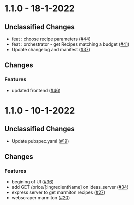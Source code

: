 # 1.1.0 - 18-1-2022

## Unclassified Changes

- feat : choose recipe parameters ([#44](https://github.com/timtimjnvr/ideat/issues44))
- feat : orchestrator - get Recipes matching a budget  ([#41](https://github.com/timtimjnvr/ideat/issues41))
- Update changelog and manifest ([#37](https://github.com/timtimjnvr/ideat/issues37))

## Changes

### Features
    
- updated frontend ([#46](https://github.com/timtimjnvr/ideat/issues46))


# 1.1.0 - 10-1-2022

## Unclassified Changes

- Update pubspec.yaml ([#19](https://github.com/timtimjnvr/ideat/issues19))

## Changes

### Features
    
- begining of UI ([#36](https://github.com/timtimjnvr/ideat/issues36))
- add GET /price/[:ingredientName] on ideas_server ([#34](https://github.com/timtimjnvr/ideat/issues34))
- express server to get marmiton recipes ([#27](https://github.com/timtimjnvr/ideat/issues27))
- webscraper marmiton ([#20](https://github.com/timtimjnvr/ideat/issues20))



